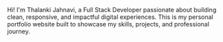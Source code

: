 Hi! I'm Thalanki Jahnavi, a Full Stack Developer passionate about building clean, responsive, and impactful digital experiences. This is my personal portfolio website built to showcase my skills, projects, and professional journey.
